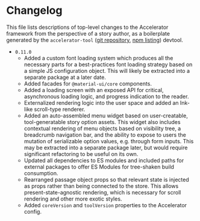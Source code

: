 # Changelog

This file lists descriptions of top-level changes to the Accelerator framework from the perspective of a story author, as a boilerplate generated by the `accelerator-tool` ([git repository](//github.com/furkleindustries/accelerator-tool), [npm listing](//npmjs.com/package/accelerator-tool)) devtool.

* `0.11.0`
  * Added a custom font loading system which produces all the necessary parts for a best-practices font loading strategy based on a simple JS configuration object. This will likely be extracted into a separate package at a later date.
  * Added facades for `@material-ui/core` components.
  * Added a loading screen with an exposed API for critical, asynchronous loading logic, and progress indication to the reader.
  * Externalized rendering logic into the user space and added an Ink-like scroll-type renderer.
  * Added an auto-assembled menu widget based on user-creatable, tool-generatable story option assets. This widget also includes contextual rendering of menu objects based on visibility tree, a breadcrumb navigation bar, and the ability to expose to users the mutation of serializable option values, e.g. through form inputs. This may be extracted into a separate package later, but would require significant refactoring to be useful on its own.
  * Updated all dependencies to ES modules and included paths for external packages to offer ES Modules for tree-shaken build consumption.
  * Rearranged passage object props so that relevant state is injected as props rather than being connected to the store. This allows present-state-agnostic rendering, which is necessary for scroll rendering and other more exotic styles.
  * Added `coreVersion` and `toolVersion` properties to the Accelerator config.